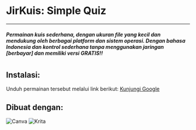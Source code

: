 # JirKuis: Simple Quiz
---
##### Permainan kuis sederhana, dengan ukuran file yang kecil dan mendukung oleh berbagai platform dan sistem operasi. Dengan bahasa Indonesia dan kontrol sederhana tanpa menggunakan jaringan [berbayar] dan memiliki versi GRATIS!!
#
#
#

## Instalasi:
Unduh permainan tersebut melalui link berikut: <a href="http://www.google.com" target="_blank">Kunjungi Google</a>





## Dibuat dengan:
![Canva](https://img.shields.io/badge/Canva-%2300C4CC.svg?style=for-the-badge&logo=Canva&logoColor=white)
![Krita](https://img.shields.io/badge/Krita-203759?style=for-the-badge&logo=krita&logoColor=EEF37B)
